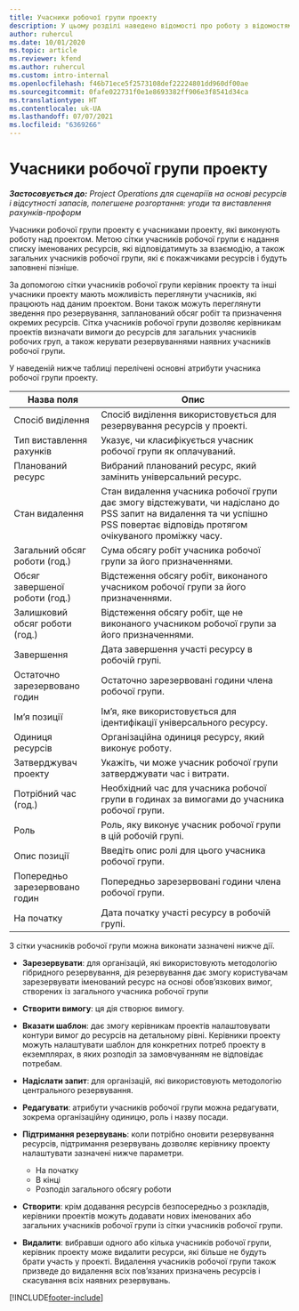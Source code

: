 ```yaml
---
title: Учасники робочої групи проекту
description: У цьому розділі наведено відомості про роботу з відомостями про учасників робочої групи, атрибути та планування проекту.
author: ruhercul
ms.date: 10/01/2020
ms.topic: article
ms.reviewer: kfend
ms.author: ruhercul
ms.custom: intro-internal
ms.openlocfilehash: f46b71ece5f2573108def22224801dd960df00ae
ms.sourcegitcommit: 0fafe022731f0e1e8693382ff906e3f8541d34ca
ms.translationtype: HT
ms.contentlocale: uk-UA
ms.lasthandoff: 07/07/2021
ms.locfileid: "6369266"
---
```

# <a name="project-team-members"></a>Учасники робочої групи проекту

_**Застосовується до:** Project Operations для сценаріїв на основі ресурсів і відсутності запасів, полегшене розгортання: угоди та виставлення рахунків-проформ_

Учасники робочої групи проекту є учасниками проекту, які виконують роботу над проектом. Метою сітки учасників робочої групи є надання списку іменованих ресурсів, які відповідатимуть за взаємодію, а також загальних учасників робочої групи, які є покажчиками ресурсів і будуть заповнені пізніше.

За допомогою сітки учасників робочої групи керівник проекту та інші учасники проекту мають можливість переглянути учасників, які працюють над даним проектом. Вони також можуть переглянути зведення про резервування, запланований обсяг робіт та призначення окремих ресурсів. Сітка учасників робочої групи дозволяє керівникам проектів визначати вимоги до ресурсів для загальних учасників робочих груп, а також керувати резервуваннями наявних учасників робочої групи.

У наведеній нижче таблиці перелічені основні атрибути учасника робочої групи проекту.

| Назва поля          | Опис                                                                                                                                                                  |
|--------------------------|-----------------------------------------------------------------------------------------------------------------------------------------------------------------------------------|
| Спосіб виділення        | Спосіб виділення використовується для резервування ресурсів у проекті.                                                                         |
| Тип виставлення рахунків             | Указує, чи класифікується учасник робочої групи як оплачуваний.                                                                                                                                       |
| Планований ресурс        | Вибраний планований ресурс, який замінить універсальний ресурс.                                                                                                                   |
| Стан видалення            | Стан видалення учасника робочої групи дає змогу відстежувати, чи надіслано до PSS запит на видалення та чи успішно PSS повертає відповідь протягом очікуваного проміжку часу. |
| Загальний обсяг роботи (год.)     | Сума обсягу робіт учасника робочої групи за його призначеннями.                                                                                                                         |
| Обсяг завершеної роботи (год.) | Відстеження обсягу робіт, виконаного учасником робочої групи за його призначеннями.                                                                                           |
| Залишковий обсяг роботи (год.) | Відстеження обсягу робіт, ще не виконаного учасником робочої групи за його призначеннями.                                                                                    |
| Завершення                   | Дата завершення участі ресурсу в робочій групі.                                                                                                                                            |
| Остаточно зарезервовано годин        | Остаточно зарезервовані години члена робочої групи.                                                                                                                                                                |
| Ім’я позиції            | Ім’я, яке використовується для ідентифікації універсального ресурсу.                                                                                                                                   |
| Одиниця ресурсів          | Організаційна одиниця ресурсу, який виконує роботу.                                                                                                                      |
| Затверджувач проекту         | Укажіть, чи може учасник робочої групи затверджувати час і витрати.                                                                                                                     |
| Потрібний час (год.)           | Необхідний час для учасника робочої групи в годинах за вимогами до учасника робочої групи.                                                                                                                       |
| Роль                     | Роль, яку виконує учасник робочої групи в цій робочій групі.                                                                                                                                |
| Опис позиції     | Введіть опис ролі для цього учасника робочої групи.                                                                                                                             |
| Попередньо зарезервовано годин        | Попередньо зарезервовані години члена робочої групи.                                                                                                                                                                 |
| На початку                    | Дата початку участі ресурсу в робочій групі.                                                                                                                                          |

З сітки учасників робочої групи можна виконати зазначені нижче дії.

- **Зарезервувати**: для організацій, які використовують методологію гібридного резервування, дія резервування дає змогу користувачам зарезервувати іменований ресурс на основі обов’язкових вимог, створених із загального учасника робочої групи
- **Створити вимогу**: ця дія створює вимогу.
- **Вказати шаблон**: дає змогу керівникам проектів налаштовувати контури вимог до ресурсів на детальному рівні. Керівники проекту можуть налаштувати шаблон для конкретних потреб проекту в екземплярах, в яких розподіл за замовчуванням не відповідає потребам.
- **Надіслати запит**: для організацій, які використовують методологію центрального резервування.
- **Редагувати**: атрибути учасників робочої групи можна редагувати, зокрема організаційну одиницю, роль і назву посади.
- **Підтримання резервувань**: коли потрібно оновити резервування ресурсів, підтримання резервувань дозволяє керівнику проекту налаштувати зазначені нижче параметри.

    - На початку
    - В кінці
    - Розподіл загального обсягу роботи

- **Створити**: крім додавання ресурсів безпосередньо з розкладів, керівники проектів можуть додавати нових іменованих або загальних учасників робочої групи із сітки учасників робочої групи.
- **Видалити**: вибравши одного або кілька учасників робочої групи, керівник проекту може видалити ресурси, які більше не будуть брати участь у проекті. Видалення учасників робочої групи також призведе до видалення всіх пов’язаних призначень ресурсів і скасування всіх наявних резервувань.


[!INCLUDE[footer-include](../includes/footer-banner.md)]